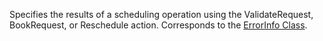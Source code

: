 Specifies the results of a scheduling operation using the ValidateRequest, BookRequest, or Reschedule action.
Corresponds to the [ErrorInfo Class](https://msdn.microsoft.com/library/microsoft.crm.sdk.messages.errorinfo.aspx).
